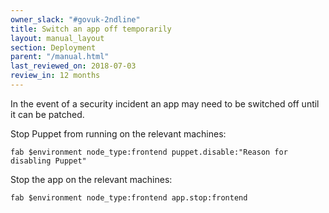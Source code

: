 ```yaml
---
owner_slack: "#govuk-2ndline"
title: Switch an app off temporarily
layout: manual_layout
section: Deployment
parent: "/manual.html"
last_reviewed_on: 2018-07-03
review_in: 12 months
---
```


In the event of a security incident an app may need to be switched off until it
can be patched.

Stop Puppet from running on the relevant machines:

```
fab $environment node_type:frontend puppet.disable:"Reason for disabling Puppet"
```

Stop the app on the relevant machines:

```
fab $environment node_type:frontend app.stop:frontend
```
